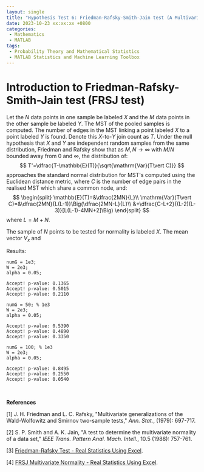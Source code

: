 ```yaml
---
layout: single
title: "Hypothesis Test 6: Friedman-Rafsky-Smith-Jain test (A Multivariate Normality Test)"
date: 2023-10-23 xx:xx:xx +0800
categories:
 - Mathematics
 - MATLAB
tags:
 - Probability Theory and Mathematical Statistics
 - MATLAB Statistics and Machine Learning Toolbox
---
```




# Introduction to Friedman-Rafsky-Smith-Jain test (FRSJ test)

Let the $N$ data points in one sample be labeled $X$ and the $M$ data points in the other sample be labeled $Y$. The MST of the pooled samples is computed. The number of edges in the MST linking a point labeled $X$ to a point labeled $Y$ is found. Denote this $X$-to-$Y$ join count as $T$. Under the null hypothesis that $X$ and $Y$ are independent random samples from the same distribution, Friedman and Rafsky show that as $M,N\rightarrow\infty$ with $M/N$ bounded away from $0$ and $\infty$, the distribution of:
$$
T'=\dfrac{T-\mathbb{E}(T)}{\sqrt{\mathrm{Var}(T\vert C)}}
$$
approaches the standard normal distribution for MST's computed using the Euclidean distance metric, where $C$ is the number of edge pairs in the realised MST which share a common node, and:
$$
\begin{split}
\mathbb{E}(T)=&\dfrac{2MN}{L}\\
\mathrm{Var}(T\vert C)=&\dfrac{2MN}{L(L-1)}\Big(\dfrac{2MN-L}{L}\\
&+\dfrac{C-L+2}{(L-2)(L-3)}[L(L-1)-4MN+2]\Big)
\end{split}
$$
where $L=M+N$.



The sample of $N$ points to be tested for normality is labeled $X$. The mean vector $V_x$ and 



Results:

```
numG = 1e3;
W = 2e3;
alpha = 0.05;

Accept! p-value: 0.1365
Accept! p-value: 0.5015
Accept! p-value: 0.2110
```

```
numG = 50; % 1e3
W = 2e3;
alpha = 0.05;

Accept! p-value: 0.5390
Accept! p-value: 0.4890
Accept! p-value: 0.3350
```

```
numG = 100; % 1e3
W = 2e3;
alpha = 0.05;

Accept! p-value: 0.8495
Accept! p-value: 0.2550
Accept! p-value: 0.0540
```



<br>

**References**

[1] J. H. Friedman and L. C. Rafsky, "Multivariate generalizations of the Wald-Wolfowitz and Smirnov two-sample tests," *Ann. Stat.*, (1979): 697-717.

[2] S. P. Smith and A. K. Jain, "A test to determine the multivariate normality of a data set," *IEEE Trans. Pattern Anal. Mach. Intell.*, 10.5 (1988): 757-761.

[3] [Friedman-Rafsky Test - Real Statistics Using Excel](https://real-statistics.com/multivariate-statistics/multivariate-normal-distribution/friedman-rafsky-test/).

[4] [FRSJ Multivariate Normality - Real Statistics Using Excel](https://real-statistics.com/multivariate-statistics/multivariate-normal-distribution/multivariate-normality-testing-frsj/).





